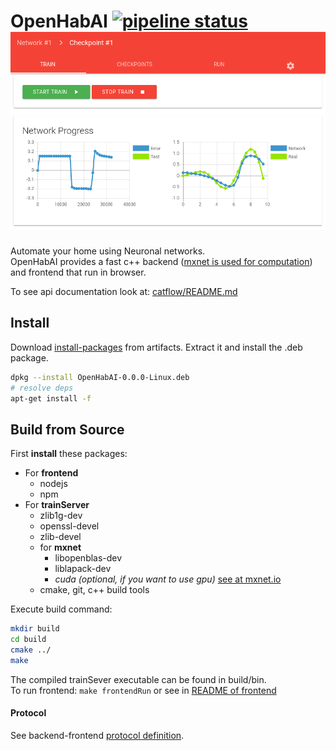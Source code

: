 # OpenHabAI [![pipeline status](https://gitlab.com/PancakeSoftware/openHabAI/badges/master/pipeline.svg)](https://gitlab.com/PancakeSoftware/openHabAI/commits/master) <br>![](doc/img/frontend.png)
Automate your home using Neuronal networks. <br>
OpenHabAI provides a fast c++ backend 
([mxnet is used for computation](http://mxnet.io)) and frontend that run in browser.

To see api documentation look at: [catflow/README.md](catflow/README.md)

## Install
Download [install-packages](https://gitlab.com/PancakeSoftware/openHabAI/-/jobs/artifacts/master/download?job=install-packages) from artifacts. Extract it and install the .deb package.
```bash
dpkg --install OpenHabAI-0.0.0-Linux.deb
# resolve deps 
apt-get install -f                          
```

## Build from Source 
First **install** these packages:
* For **frontend**
    * nodejs
    * npm
* For **trainServer**
    * zlib1g-dev
    * openssl-devel
    * zlib-devel
    * for **mxnet**
        * libopenblas-dev 
        * liblapack-dev
        * *cuda (optional, if you want to use gpu)* [see at mxnet.io](http://mxnet.io/get_started/build_from_source.html#optional-cuda-cudnn-for-nvidia-gpus)
    * cmake, git, c++ build tools
    
Execute build command:
```bash
mkdir build
cd build
cmake ../
make 
```
The compiled trainSever executable can be found in build/bin. <br>
To run frontend: ```make frontendRun``` or see in [README of frontend](frontend-angular/README.md)

 
#### Protocol
See backend-frontend [protocol definition](./doc/README.md).
